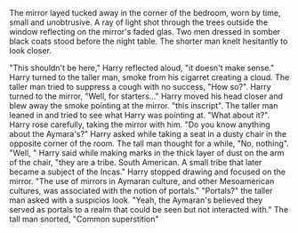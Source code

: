 <!-- Not even for a few seconds? Did you read the ambulance records? -->

<!-- Of course, it's just, she suffers from persistent hallucinations, thought disorder. -->

The mirror layed tucked away in the corner of the bedroom, worn by time, small and unobtrusive. A ray of light shot through the trees outside the window reflecting on the mirror's faded glas. Two men dressed in somber black coats stood before the night table. The shorter man knelt hesitantly to look closer.

"This shouldn't be here," Harry reflected aloud, "it doesn't make sense." Harry turned to the taller man, smoke from his cigarret creating a cloud. The taller man tried to suppress a cough with no success, "How so?". Harry turned to the mirror, "Well, for starters..." Harry moved his head closer and blew away the smoke pointing at the mirror. "this inscript". The taller man leaned in and tried to see what Harry was pointing at. "What about it?". Harry rose carefully, taking the mirror with him. "Do you know anything about the Aymara's?" Harry asked while taking a seat in a dusty chair in the opposite corner of the room. The tall man thought for a while, "No, nothing". "Well, " Harry said while making marks in the thick layer of dust on the arm of the chair, "they are a tribe. South American. A small tribe that later became a subject of the Incas." Harry stopped drawing and focused on the mirror. "The use of mirrors in Aymaran culture, and other Mesoamerican cultures, was associated with the notion of portals." "Portals?" the taller man asked with a suspicios look. "Yeah, the Aymaran's believed they served as portals to a realm that could be seen but not interacted with." The tall man snorted, "Common superstition"

<!-- as extreme as he is, is less an aberration than a logical conclusion — a pastiche of pretty much all the worst and most dangerous trends of the past half century -->

<!-- https://en.wikipedia.org/wiki/Mirrors_in_Mesoamerican_culture -->

<!-- https://en.wikipedia.org/wiki/Aymara_people -->

<!-- But Harry, isn't recovery a form of magic? -->

<!-- In your world, your two best friends are those that embody those very qualities. Loyalty and intelligence. Ron and Hermione. -->
